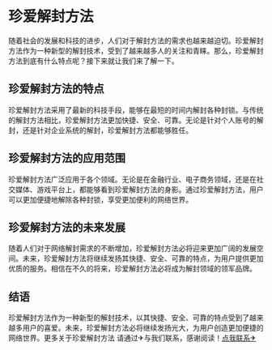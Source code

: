 # 珍爱解封方法

随着社会的发展和科技的进步，人们对于解封方法的需求也越来越迫切。珍爱解封方法作为一种新型的解封技术，受到了越来越多人的关注和青睐。那么，珍爱解封方法到底有什么特点呢？接下来就让我们来了解一下。

## 珍爱解封方法的特点

珍爱解封方法采用了最新的科技手段，能够在最短的时间内解封各种封锁。与传统的解封方法相比，珍爱解封方法更加快捷、安全、可靠。无论是针对个人账号的解封，还是针对企业系统的解封，珍爱解封方法都能够胜任。

## 珍爱解封方法的应用范围

珍爱解封方法广泛应用于各个领域。无论是在金融行业、电子商务领域，还是在社交媒体、游戏平台上，都能够看到珍爱解封方法的身影。通过珍爱解封方法，用户可以更加便捷地解除各种封锁，享受更加便利的网络世界。

## 珍爱解封方法的未来发展

随着人们对于网络解封需求的不断增加，珍爱解封方法必将迎来更加广阔的发展空间。未来，珍爱解封方法将继续发扬其快捷、安全、可靠的特点，为用户提供更加优质的服务。相信在不久的将来，珍爱解封方法必将成为解封领域的领军品牌。

## 结语

珍爱解封方法作为一种新型的解封技术，以其快捷、安全、可靠的特点受到了越来越多用户的喜爱。未来，珍爱解封方法必将继续发扬光大，为用户创造更加便捷的网络世界。更多关于珍爱解封方法 请通过✈与我们联系，感谢阅读！[点我联系✈](https://go.k02.cc)